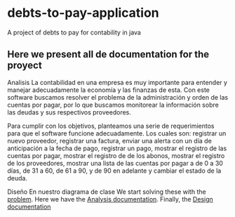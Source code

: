 # debts-to-pay-application
A project of debts to pay for contability in java
## Here we present all de documentation for the proyect
Analisis
La contabilidad en una empresa es muy importante para entender y manejar adecuadamente la economía y las finanzas de esta. Con este software buscamos resolver el problema de la administración y orden de las cuentas por pagar, por lo que buscamos monitorear la información sobre las deudas y sus respectivos proveedores.

Para cumplir con los objetivos, planteamos una serie de requerimientos para que el software funcione adecuadamente. Los cuales son: registrar un nuevo proveedor, registrar una factura, enviar una alerta con un día de anticipación a la fecha de pago, registrar un pago, mostrar el registro de las cuentas por pagar, mostrar el registro de de los abonos, mostrar el registro de los proveedores, mostrar una lista de las cuentas por pagar a de 0 a 30 días, de 31 a 60, de 61 a 90, y de 90 en adelante
y cambiar el estado de la deuda.

Diseño
En nuestro diagrama de clase
We start solving these with the [problem](https://docs.google.com/document/d/1KS1mTscsAdj7R-Pp-OuNCIrbNyIHbH208rkEWiiFymk/edit?usp=sharing).
Here we have the [Analysis documentation](https://docs.google.com/document/d/1m5uOqEPLgHsYKFN3MiIrXLcXWoomejbTlUCeS9a8Is8/edit?usp=sharing).
Finally, the [Design documentation]()
